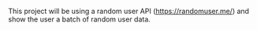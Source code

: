 This project will be using a random user API (https://randomuser.me/) and show the user a batch of random user data.